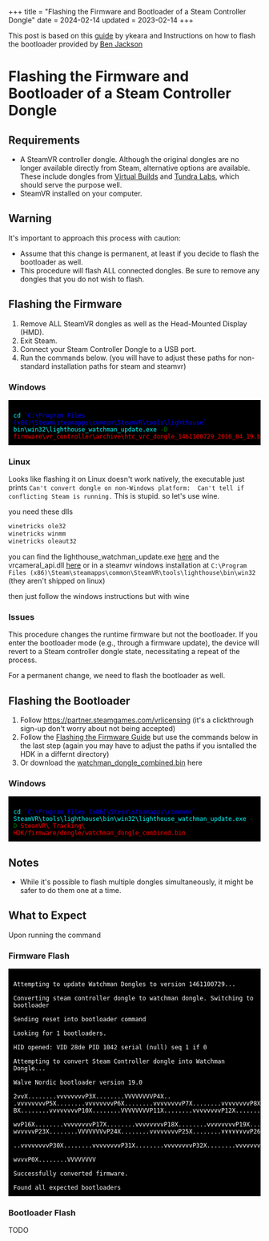 
+++
title = "Flashing the Firmware and Bootloader of a Steam Controller Dongle"
date = 2024-02-14
updated = 2023-02-14
+++

This post is based on this [guide](https://github.com/ykeara/SteamVR-Dongle-Flash) by ykeara
and Instructions on how to flash the bootloader provided by [Ben Jackson](https://ben.com)


# Flashing the Firmware and Bootloader of a Steam Controller Dongle

## Requirements

- A SteamVR controller dongle. Although the original dongles are no longer available directly from Steam,
   alternative options are available. These include dongles from [Virtual Builds](https://www.virtualbuilds.com/product-page/usb-wireless-receiver-dongle) 
   and [Tundra Labs](https://tundra-labs.com/shop/vive-dongle), which should serve the purpose well.
- SteamVR installed on your computer.

## Warning

It's important to approach this process with caution:
- Assume that this change is permanent, at least if you decide to flash the bootloader as well.
- This procedure will flash ALL connected dongles. Be sure to remove any dongles that you do not wish to flash.

## Flashing the Firmware

1. Remove ALL SteamVR dongles as well as the Head-Mounted Display (HMD).
2. Exit Steam.
3. Connect your Steam Controller Dongle to a USB port.
4. Run the commands below. (you will have to adjust these paths for non-standard installation paths for steam and steamvr)

### Windows
<pre style="background-color: #000000; padding: 10px;"><code>
<span style="color: cyan;">cd</span> <span style="color: blue;">`C:\Program Files (x86)\Steam\steamapps\common\SteamVR\tools\lighthouse`</span>
<span style="color: cyan;">bin\win32\lighthouse_watchman_update.exe</span> <span style="color: green;">-D</span> <span style="color: red;">firmware\vr_controller\archive\htc_vrc_dongle_1461100729_2016_04_19.bin</span>
</code></pre>


### Linux
Looks like flashing it on Linux doesn't work natively, the executable just prints `Can't convert dongle on non-Windows platform:  Can't tell if conflicting Steam is running.`
This is stupid. so let's use wine. 

you need these dlls
```sh
winetricks ole32
winetricks winmm
winetricks oleaut32
```

you can find the lighthouse_watchman_update.exe [here](/blobs/lighthouse_watchman_update.exe) and the vrcameral_api.dll [here](/blobs/vrcamera_api.dll) 
or in a steamvr windows installation at `C:\Program Files (x86)\Steam\steamapps\common\SteamVR\tools\lighthouse\bin\win32` (they aren't shipped on linux)

then just follow the windows instructions but with wine

### Issues

This procedure changes the runtime firmware but not the bootloader. 
If you enter the bootloader mode (e.g., through a firmware update), 
the device will revert to a Steam controller dongle state, 
necessitating a repeat of the process.

For a permanent change, we need to flash the bootloader as well. 

## Flashing the Bootloader

1. Follow https://partner.steamgames.com/vrlicensing (it's a clickthrough sign-up don't worry about not being accepted)
2. Follow the [Flashing the Firmware Guide](#flashing-the-firmware) but use the commands below in the last step (again you may have to adjust the paths if you isntalled the HDK in a differnt directory)
3. Or download the [watchman_dongle_combined.bin](/blobs/watchman_dongle_combined.bin) here
   
### Windows

<pre style="background-color: black; padding: 10px;"><code>
<span style="color: cyan;">cd</span> <span style="color: blue;">`C:\Program Files (x86)\Steam\steamapps\common\`</span>
<span style="color: cyan;">SteamVR\tools\lighthouse\bin\win32\lighthouse_watchman_update.exe</span> <span style="color: green;">-D</span> <span style="color: red;">SteamVR\ Tracking\ HDK/firmware/dongle/watchman_dongle_combined.bin</span>
</code></pre>

## Notes

- While it's possible to flash multiple dongles simultaneously, it might be safer to do them one at a time.

## What to Expect

Upon running the command

### Firmware Flash

<pre style="background-color: black; color: white; padding: 10px;"><code>
Attempting to update Watchman Dongles to version 1461100729...

Converting steam controller dongle to watchman dongle. Switching to bootloader

Sending reset into bootloader command

Looking for 1 bootloaders.

HID opened: VID 28de PID 1042 serial (null) seq 1 if 0

Attempting to convert Steam Controller dongle into Watchman Dongle...

Walve Nordic bootloader version 19.0

2vvX........vvvvvvvvP3X........VVVVVVVVP4X.. .vvvvvvvvP5X........vvvvvvvvP6X........vvvvvvvvP7X........vvvvvvvvP8X........VVVVVVVVP BX........vvvvvvvvP10X........VVVVVVVVP11X........vvvvvvvvP12X........vvvvvvvvP13X........vvvvvvvvP14X........۷۷۷۷۷vvvP15X........۷۷۷۷۷۷

wvP16X........vvvvvvvvP17X........vvvvvvvvP18X........vvvvvvvvP19X........vvvvvvvvP20X........vvvvvvvvP21X........vvvvvvvvP22X........VV wvvvvvP23X........VVVVVVVvP24X........vvvvvvvvP25X........۷۷۷۷۷۷vvP26X........vvvvvvvvP27X........vvvvvvvvP28X........vvvvvvvvP29X......

..vvvvvvvvP30X........vvvvvvvvP31X........vvvvvvvvP32X........vvvvvvvvP33X........vvvvvvvvP34X........vvvvvvvvP35X........VVVVVVVVP1vvvv

wvvvP0X........VVVVVVVV

Successfully converted firmware.

Found all expected bootloaders
</code></pre>

### Bootloader Flash

TODO